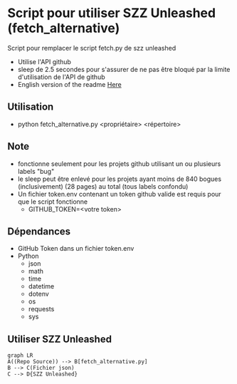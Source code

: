 # Script pour utiliser SZZ Unleashed (fetch_alternative)
Script pour remplacer le script fetch.py de szz unleashed 

- Utilise l'API github
- sleep de 2.5 secondes pour s'assurer de ne pas être bloqué par la limite d'utilisation de l'API de github 
- English version of the readme [Here](https://github.com/MGL843-Equipe-3/SZZ-fetch_alternative/blob/main/EN_README.md)


## Utilisation

- python fetch_alternative.py <propriétaire> <répertoire> 


## Note
- fonctionne seulement pour les projets github utilisant un ou plusieurs labels "bug"
- le sleep peut être enlevé pour les projets ayant moins de 840 bogues (inclusivement) (28 pages) au total (tous labels confondu)
- Un fichier token.env contenant un token github valide est requis pour que le script fonctionne
	- GITHUB_TOKEN=\<votre token> 

## Dépendances
- GitHub Token dans un fichier token.env
- Python
	- json
	- math
	- time
	- datetime
	- dotenv 
	- os
	- requests
	- sys

## Utiliser SZZ Unleashed

```mermaid
graph LR
A((Repo Source)) --> B[fetch_alternative.py]
B --> C(Fichier json)
C --> D{SZZ Unleashed}
```
